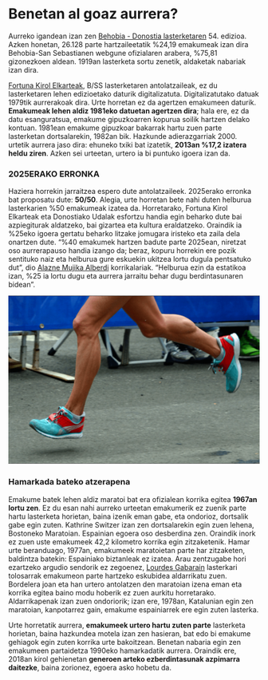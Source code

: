 # Benetan al goaz aurrera?

Aurreko igandean izan zen [Behobia - Donostia lasterketaren](https://www.behobia-sansebastian.com/) 54. edizioa. Azken honetan, 26.128 parte hartzaileetatik %24,19 emakumeak izan dira Behobia-San Sebastianen webgune ofizialaren arabera, %75,81 gizonezkoen aldean. 1919an lasterketa sortu zenetik, aldaketak nabariak izan dira.

[Fortuna Kirol Elkarteak](http://www.cdfortunake.com/), B/SS lasterketaren antolatzaileak, ez du lasterketaren lehen edizioetako daturik digitalizatuta. Digitalizatutako datuak 1979tik aurrerakoak dira. Urte horretan ez da agertzen emakumeen daturik. __Emakumeak lehen aldiz 1981eko datuetan agertzen dira__; hala ere, ez da datu esanguratsua, emakume gipuzkoarren kopurua soilik hartzen delako kontuan. 1981ean emakume gipuzkoar bakarrak hartu zuen parte lasterketan dortsalarekin, 1982an bik. Hazkunde adierazgarriak 2000. urtetik aurrera jaso dira: ehuneko txiki bat izatetik, __2013an %17,2 izatera heldu ziren__. Azken sei urteetan, urtero ia bi puntuko igoera izan da.

### 2025ERAKO ERRONKA
Haziera horrekin jarraitzea espero dute antolatzaileek. 2025erako erronka bat proposatu dute: __50/50__. Alegia, urte horretan bete nahi duten helburua lasterkarien %50 emakumeak izatea da. Horretarako, Fortuna Kirol Elkarteak eta Donostiako Udalak esfortzu handia egin beharko dute bai azpiegiturak aldatzeko, bai gizartea eta kultura eraldatzeko. Oraindik ia %25eko igoera gertatu beharko litzake jomugara iristeko eta zaila dela onartzen dute. “%40 emakumek hartzen badute parte 2025ean, niretzat oso aurrerapauso handia izango da; beraz, kopuru horrekin ere pozik sentituko naiz eta helburua gure eskuekin ukitzea lortu dugula pentsatuko dut”, dio [Alazne Mujika Alberdi](https://twitter.com/almujika) korrikalariak. “Helburua ezin da estatikoa izan, %25 ia lortu dugu eta aurrera jarraitu behar dugu berdintasunaren bidean”.

![Emakume korrikalari baten zangoak](korrika.png)

### Hamarkada bateko atzerapena
Emakume batek lehen aldiz maratoi bat era ofizialean korrika egitea __1967an lortu zen__. Ez du esan nahi aurreko urteetan emakumerik ez zuenik parte hartu lasterketa horietan, baina izenik eman gabe, eta ondorioz, dortsalik gabe egin zuten. Kathrine Switzer izan zen dortsalarekin egin zuen lehena, Bostoneko Maratoian. Espainian egoera oso desberdina zen. Oraindik inork ez zuen uste emakumeek 42,2 kilometro korrika egin zitzaketenik. Hamar urte beranduago, 1977an, emakumeek maratoietan parte har zitzaketen, baldintza batekin: Espainiako biztanleak ez izatea. Arau zentzugabe hori ezartzeko argudio sendorik ez zegoenez, [Lourdes Gabarain](https://eu.wikipedia.org/wiki/Lurdes_Gabarain) lasterkari tolosarrak emakumeon parte hartzeko eskubidea aldarrikatu zuen. Bordelera joan eta han urtero antolatzen den maratoian izena eman eta korrika egitea baino modu hoberik ez zuen aurkitu horretarako. Aldarrikapenak izan zuen ondoriorik; izan ere, 1978an, Katalunian egin zen maratoian, kanpotarrez gain, emakume espainiarrek ere egin zuten lasterka.

Urte horretatik aurrera, __emakumeek urtero hartu zuten parte__ lasterketa horietan, baina hazkundea motela izan zen hasieran, bat edo bi emakume gehiagok egin zuten korrika urte bakoitzean. Benetan nabaria egin zen emakumeen partaidetza 1990eko hamarkadatik aurrera. Oraindik ere, 2018an kirol gehienetan __generoen arteko ezberdintasunak azpimarra daitezke__, baina zorionez, egoera asko hobetu da.
